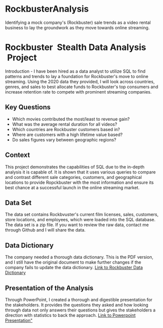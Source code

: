 # RockbusterAnalysis
Identifying a mock company's (Rockbuster) sale trends as a video rental business to lay the groundwork as they move towards online streaming.  
# Rockbuster   Stealth   Data   Analysis   Project  
Introduction - I have been hired as a data analyst to utilize SQL to find patterns and trends to lay a foundation  for Rockbuster's move to  online streaming. Using the  2020 data they provided, I will look across countries, genres, and sales to best allocate funds to Rockbuster's top consumers and  increase retention rate to compete with prominent streaming companies. 
## Key Questions
- Which   movies   contributed   the   most/least   to   revenue   gain?     
- What   was   the   average   rental   duration   for   all   videos?  
- Which   countries   are   Rockbuster   customers   based   in?   
- Where   are   customers   with   a   high   lifetime   value   based?  
- Do   sales   figures   vary   between   geographic   regions?  
## Context
This project demonstrates the capabilities of SQL due to the in-depth analysis it is capable of. It is shown that it uses various queries to compare and contrast different sale categories, customers, and geographical locations to provide Ropckbuster with the most information and ensure its best chance at a successful launch in the online streaming market.  
## Data Set 
The data set contains Rockbvuster's current film licenses, sales, customers, store locations, and employees, which were loaded into the SQL database. The data set is a zip file. If you want to review the raw data, contact me through Github and I will share the data. 
## Data Dictionary
The company needed a thorough data dictionary. This is the PDF version, and I still have the original document to make further changes if the company fails to update the data dictionary. <a href="https://github.com/MaverickFigueira/RockbusterAnalysis/blob/main/Rockbuster%20Data%20Dictionary.pdf"> Link to Rockbuster Data Dictionary </a>
## Presentation of the Analysis
Through PowerPoint, I created a thorough and digestible presentation for the stakeholders. It provides the questions they asked and how looking through data not only answers their questions but gives the stakeholders a direction with statistics to back the approach. <a href="https://github.com/MaverickFigueira/RockbusterAnalysis/blob/main/Rockbuster%203.10.pptx"> Link to Powerpoint Presentation" </a>
